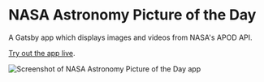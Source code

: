 # NASA Astronomy Picture of the Day

A Gatsby app which displays images and videos from NASA's APOD API.

[Try out the app live](https://julie-nasa.netlify.app/).

![Screenshot of NASA Astronomy Picture of the Day app](https://res.cloudinary.com/gerhynes/image/upload/q_auto/v1588585769/Screenshot_2020-05-04_Home_efadua.png)
